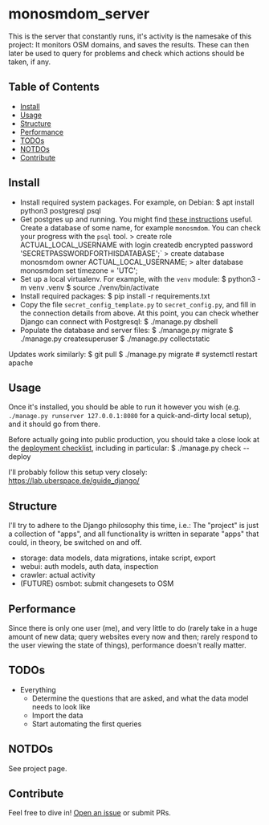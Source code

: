 # monosmdom_server

This is the server that constantly runs, it's activity is the namesake of this
project: It monitors OSM domains, and saves the results. These can then later
be used to query for problems and check which actions should be taken, if any.

## Table of Contents

- [Install](#install)
- [Usage](#usage)
- [Structure](#structure)
- [Performance](#performance)
- [TODOs](#todos)
- [NOTDOs](#notdos)
- [Contribute](#contribute)

## Install

- Install required system packages. For example, on Debian:
      $ apt install python3 postgresql psql
- Get postgres up and running. You might find [these instructions](https://www.postgresql.org/docs/14/client-authentication.html) useful.
  Create a database of some name, for example `monosmdom`.
  You can check your progress with the `psql` tool.
      > create role ACTUAL_LOCAL_USERNAME with login createdb encrypted password 'SECRETPASSWORDFORTHISDATABASE';`
      > create database monosmdom owner ACTUAL_LOCAL_USERNAME;
      > alter database monosmdom set timezone = 'UTC';
- Set up a local virtualenv. For example, with the `venv` module:
      $ python3 -m venv .venv
      $ source ./venv/bin/activate
- Install required packages:
      $ pip install -r requirements.txt
- Copy the file `secret_config_template.py` to `secret_config.py`, and fill in the connection details from above.
  At this point, you can check whether Django can connect with Postgresql:
      $ ./manage.py dbshell
- Populate the database and server files:
      $ ./manage.py migrate
      $ ./manage.py createsuperuser
      $ ./manage.py collectstatic

Updates work similarly:
    $ git pull
    $ ./manage.py migrate
    # systemctl restart apache

## Usage

Once it's installed, you should be able to run it however you wish (e.g. `./manage.py runserver 127.0.0.1:8080` for a quick-and-dirty local setup), and it should go from there.

Before actually going into public production, you should take a close look at the [deployment checklist](https://docs.djangoproject.com/en/4.2/howto/deployment/checklist/), including in particular:
    $ ./manage.py check --deploy

I'll probably follow this setup very closely: https://lab.uberspace.de/guide_django/

## Structure

I'll try to adhere to the Django philosophy this time, i.e.: The "project" is just a collection of "apps", and all functionality is written in separate "apps" that could, in theory, be switched on and off.

- storage: data models, data migrations, intake script, export
- webui: auth models, auth data, inspection
- crawler: actual activity
- (FUTURE) osmbot: submit changesets to OSM

## Performance

Since there is only one user (me), and very little to do (rarely take in a huge amount of new data; query websites every now and then; rarely respond to the user viewing the state of things), performance doesn't really matter.

## TODOs

* Everything
  * Determine the questions that are asked, and what the data model needs to look like
  * Import the data
  * Start automating the first queries

## NOTDOs

See project page.

## Contribute

Feel free to dive in! [Open an issue](https://github.com/BenWiederhake/monitor-osm-domains/issues/new) or submit PRs.
